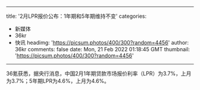 
---
title: '2月LPR报价公布：1年期和5年期维持不变'
categories: 
 - 新媒体
 - 36kr
 - 快讯
headimg: 'https://picsum.photos/400/300?random=4456'
author: 36kr
comments: false
date: Mon, 21 Feb 2022 01:18:45 GMT
thumbnail: 'https://picsum.photos/400/300?random=4456'
---

<div>   
36氪获悉，据央行消息，中国2月1年期贷款市场报价利率（LPR）为3.7%，上月为3.7%；5年期LPR为4.6%，上月为4.6%。  
</div>
            